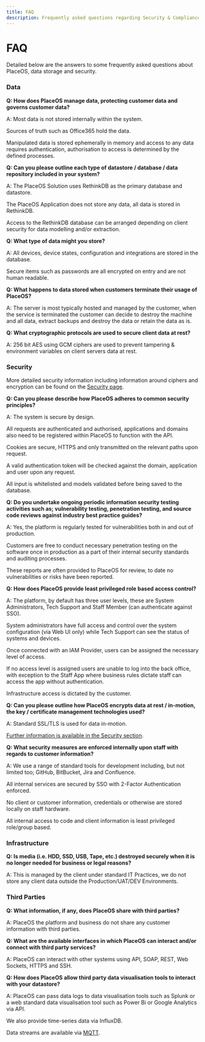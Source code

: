 ```yaml
---
title: FAQ
description: Frequently asked questions regarding Security & Compliance
---
```


# FAQ

Detailed below are the answers to some frequently asked questions about PlaceOS, data storage and security.

### Data

**Q: How does PlaceOS manage data, protecting customer data and governs customer data?**

A: Most data is not stored internally within the system.

Sources of truth such as Office365 hold the data.

Manipulated data is stored ephemerally in memory and access to any data requires authentication, authorisation to access is determined by the defined processes.

**Q: Can you please outline each type of datastore / database / data repository included in your system?**

A: The PlaceOS Solution uses RethinkDB as the primary database and datastore.

The PlaceOS Application does not store any data, all data is stored in RethinkDB.

Access to the RethinkDB database can be arranged depending on client security for data modelling and/or extraction.

**Q: What type of data might you store?**

A: All devices, device states, configuration and integrations are stored in the database.

Secure items such as passwords are all encrypted on entry and are not human readable.

**Q: What happens to data stored when customers terminate their usage of PlaceOS?**

A: The server is most typically hosted and managed by the customer, when the service is terminated the customer can decide to destroy the machine and all data, extract backups and destroy the data or retain the data as is.

**Q: What cryptographic protocols are used to secure client data at rest?**

A: 256 bit AES using GCM ciphers are used to prevent tampering & environment variables on client servers data at rest.

### Security

More detailed security information including information around ciphers and encryption can be found on the [Security page](security.md).

**Q: Can you please describe how PlaceOS adheres to common security principles?**

A: The system is secure by design.

All requests are authenticated and authorised, applications and domains also need to be registered within PlaceOS to function with the API.

Cookies are secure, HTTPS and only transmitted on the relevant paths upon request.

A valid authentication token will be checked against the domain, application and user upon any request.

All input is whitelisted and models validated before being saved to the database.

**Q: Do you undertake ongoing periodic information security testing activities such as; vulnerability testing, penetration testing, and source code reviews against industry best practice guides?**

A: Yes, the platform is regularly tested for vulnerabilities both in and out of production.

Customers are free to conduct necessary penetration testing on the software once in production as a part of their internal security standards and auditing processes.

These reports are often provided to PlaceOS for review, to date no vulnerabilities or risks have been reported.

**Q: How does PlaceOS provide least privileged role based access control?**

A: The platform, by default has three user levels, these are System Administrators, Tech Support and Staff Member (can authenticate against SSO).

System administrators have full access and control over the system configuration (via Web UI only) while Tech Support can see the status of systems and devices.

Once connected with an IAM Provider, users can be assigned the necessary level of access.

If no access level is assigned users are unable to log into the back office, with exception to the Staff App where business rules dictate staff can access the app without authentication.

Infrastructure access is dictated by the customer.

**Q: Can you please outline how PlaceOS encrypts data at rest / in-motion, the key / certificate management technologies used?**

A: Standard SSL/TLS is used for data in-motion.

[Further information is available in the Security section](security.md).

**Q: What security measures are enforced internally upon staff with regards to customer information?**

A: We use a range of standard tools for development including, but not limited too; GitHub, BitBucket, Jira and Confluence.

All internal services are secured by SSO with 2-Factor Authentication enforced.

No client or customer information, credentials or otherwise are stored locally on staff hardware.&#x20;

All internal access to code and client information is least privileged role/group based.

### Infrastructure

**Q: Is media (i.e. HDD, SSD, USB, Tape, etc.) destroyed securely when it is no longer needed for business or legal reasons?**

A: This is managed by the client under standard IT Practices, we do not store any client data outside the Production/UAT/DEV Environments.

### Third Parties

**Q: What information, if any, does PlaceOS share with third parties?**

A: PlaceOS the platform and business do not share any customer information with third parties.

**Q: What are the available interfaces in which PlaceOS can interact and/or connect with third party services?**

A: PlaceOS can interact with other systems using API, SOAP, REST, Web Sockets, HTTPS and SSH.

**Q: How does PlaceOS allow third party data visualisation tools to interact with your datastore?**

A: PlaceOS can pass data logs to data visualisation tools such as Splunk or a web standard data visualisation tool such as Power Bi or Google Analytics via API.

We also provide time-series data via InfluxDB.

Data streams are available via [MQTT](../../overview/Protocols/mqtt.md).
